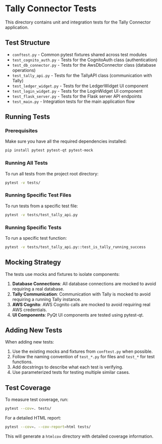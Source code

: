 # Tally Connector Tests

This directory contains unit and integration tests for the Tally Connector application.

## Test Structure

- `conftest.py` - Common pytest fixtures shared across test modules
- `test_cognito_auth.py` - Tests for the CognitoAuth class (authentication)
- `test_db_connector.py` - Tests for the AwsDbConnector class (database operations)
- `test_tally_api.py` - Tests for the TallyAPI class (communication with Tally)
- `test_ledger_widget.py` - Tests for the LedgerWidget UI component
- `test_login_widget.py` - Tests for the LoginWidget UI component
- `test_flask_server.py` - Tests for the Flask server API endpoints
- `test_main.py` - Integration tests for the main application flow

## Running Tests

### Prerequisites

Make sure you have all the required dependencies installed:

```bash
pip install pytest pytest-qt pytest-mock
```

### Running All Tests

To run all tests from the project root directory:

```bash
pytest -v tests/
```

### Running Specific Test Files

To run tests from a specific test file:

```bash
pytest -v tests/test_tally_api.py
```

### Running Specific Tests

To run a specific test function:

```bash
pytest -v tests/test_tally_api.py::test_is_tally_running_success
```

## Mocking Strategy

The tests use mocks and fixtures to isolate components:

1. **Database Connections**: All database connections are mocked to avoid requiring a real database.
2. **Tally Communication**: Communication with Tally is mocked to avoid requiring a running Tally instance.
3. **AWS Cognito**: AWS Cognito calls are mocked to avoid requiring real AWS credentials.
4. **UI Components**: PyQt UI components are tested using pytest-qt.

## Adding New Tests

When adding new tests:

1. Use the existing mocks and fixtures from `conftest.py` when possible.
2. Follow the naming convention of `test_*.py` for files and `test_*` for test functions.
3. Add docstrings to describe what each test is verifying.
4. Use parameterized tests for testing multiple similar cases.

## Test Coverage

To measure test coverage, run:

```bash
pytest --cov=. tests/
```

For a detailed HTML report:

```bash
pytest --cov=. --cov-report=html tests/
```

This will generate a `htmlcov` directory with detailed coverage information. 